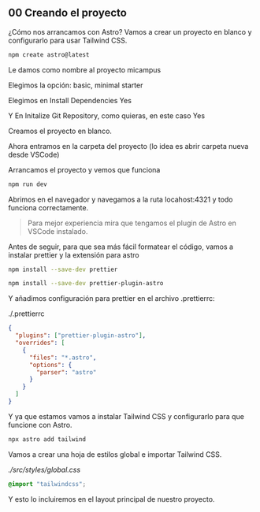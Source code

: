 ## 00 Creando el proyecto

¿Cómo nos arrancamos con Astro? Vamos a crear un proyecto en blanco y configurarlo para usar Tailwind CSS.

```bash
npm create astro@latest
```

Le damos como nombre al proyecto micampus

Elegimos la opción: basic, minimal starter

Elegimos en Install Dependencies Yes

Y En Initalize Git Repository, como quieras, en este caso Yes

Creamos el proyecto en blanco.

Ahora entramos en la carpeta del proyecto (lo idea es abrir carpeta nueva desde VSCode)

Arrancamos el proyecto y vemos que funciona

```bash
npm run dev
```

Abrimos en el navegador y navegamos a la ruta locahost:4321 y todo funciona correctamente.

> Para mejor experiencia mira que tengamos el plugin de Astro en VSCode instalado.

Antes de seguir, para que sea más fácil formatear el código, vamos a instalar prettier y la extensión para astro

```bash
npm install --save-dev prettier
```

```bash
npm install --save-dev prettier-plugin-astro
```

Y añadimos configuración para prettier en el archivo .prettierrc:

./.prettierrc

```json
{
  "plugins": ["prettier-plugin-astro"],
  "overrides": [
    {
      "files": "*.astro",
      "options": {
        "parser": "astro"
      }
    }
  ]
}
```

Y ya que estamos vamos a instalar Tailwind CSS y configurarlo para que funcione con Astro.

```bash
npx astro add tailwind
```

Vamos a crear una hoja de estilos global e importar Tailwind CSS.

_./src/styles/global.css_

```css
@import "tailwindcss";
```

Y esto lo incluiremos en el layout principal de nuestro proyecto.

